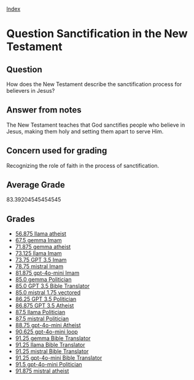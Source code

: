 
[Index](../../index.md)
# Question Sanctification in the New Testament
## Question
How does the New Testament describe the sanctification process for believers in Jesus?

## Answer from notes
The New Testament teaches that God sanctifies people who believe in Jesus, making them holy and setting them apart to serve Him.

## Concern used for grading
Recognizing the role of faith in the process of sanctification.

## Average Grade
83.39204545454545

## Grades
 * [56.875 llama atheist](../answers/llama_atheist/Sanctification_in_the_New_Testament.md)
 * [67.5 gemma Imam](../answers/gemma_Imam/Sanctification_in_the_New_Testament.md)
 * [71.875 gemma atheist](../answers/gemma_atheist/Sanctification_in_the_New_Testament.md)
 * [73.125 llama Imam](../answers/llama_Imam/Sanctification_in_the_New_Testament.md)
 * [73.75 GPT 3.5 Imam](../answers/GPT_3.5_Imam/Sanctification_in_the_New_Testament.md)
 * [78.75 mistral Imam](../answers/mistral_Imam/Sanctification_in_the_New_Testament.md)
 * [81.875 gpt-4o-mini Imam](../answers/gpt-4o-mini_Imam/Sanctification_in_the_New_Testament.md)
 * [85.0 gemma Politician](../answers/gemma_Politician/Sanctification_in_the_New_Testament.md)
 * [85.0 GPT 3.5 Bible Translator](../answers/GPT_3.5_Bible_Translator/Sanctification_in_the_New_Testament.md)
 * [85.0 mistral 1.75 vectored](../answers/mistral_1.75_vectored/Sanctification_in_the_New_Testament.md)
 * [86.25 GPT 3.5 Politician](../answers/GPT_3.5_Politician/Sanctification_in_the_New_Testament.md)
 * [86.875 GPT 3.5 Atheist](../answers/GPT_3.5_Atheist/Sanctification_in_the_New_Testament.md)
 * [87.5 llama Politician](../answers/llama_Politician/Sanctification_in_the_New_Testament.md)
 * [87.5 mistral Politician](../answers/mistral_Politician/Sanctification_in_the_New_Testament.md)
 * [88.75 gpt-4o-mini Atheist](../answers/gpt-4o-mini_Atheist/Sanctification_in_the_New_Testament.md)
 * [90.625 gpt-4o-mini loop](../answers/gpt-4o-mini_loop/Sanctification_in_the_New_Testament.md)
 * [91.25 gemma Bible Translator](../answers/gemma_Bible_Translator/Sanctification_in_the_New_Testament.md)
 * [91.25 llama Bible Translator](../answers/llama_Bible_Translator/Sanctification_in_the_New_Testament.md)
 * [91.25 mistral Bible Translator](../answers/mistral_Bible_Translator/Sanctification_in_the_New_Testament.md)
 * [91.25 gpt-4o-mini Bible Translator](../answers/gpt-4o-mini_Bible_Translator/Sanctification_in_the_New_Testament.md)
 * [91.5 gpt-4o-mini Politician](../answers/gpt-4o-mini_Politician/Sanctification_in_the_New_Testament.md)
 * [91.875 mistral atheist](../answers/mistral_atheist/Sanctification_in_the_New_Testament.md)
